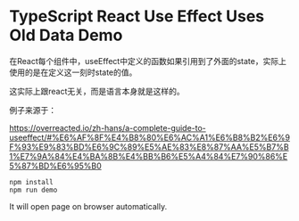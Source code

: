 TypeScript React Use Effect Uses Old Data Demo
=============================================

在React每个组件中，useEffect中定义的函数如果引用到了外面的state，实际上使用的是在定义这一刻时state的值。

这实际上跟react无关，而是语言本身就是这样的。

例子来源于：

https://overreacted.io/zh-hans/a-complete-guide-to-useeffect/#%E6%AF%8F%E4%B8%80%E6%AC%A1%E6%B8%B2%E6%9F%93%E9%83%BD%E6%9C%89%E5%AE%83%E8%87%AA%E5%B7%B1%E7%9A%84%E4%BA%8B%E4%BB%B6%E5%A4%84%E7%90%86%E5%87%BD%E6%95%B0

```
npm install
npm run demo
```

It will open page on browser automatically.
